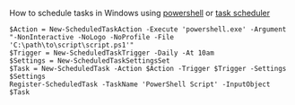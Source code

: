 How to schedule tasks in Windows using
[powershell](https://adamtheautomator.com/powershell-create-scheduled-task/)
or
[task scheduler](https://docs.microsoft.com/en-us/windows/win32/taskschd/using-the-task-scheduler)
```
$Action = New-ScheduledTaskAction -Execute 'powershell.exe' -Argument "-NonInteractive -NoLogo -NoProfile -File 'C:\path\to\script\script.ps1'"
$Trigger = New-ScheduledTaskTrigger -Daily -At 10am
$Settings = New-ScheduledTaskSettingsSet
$Task = New-ScheduledTask -Action $Action -Trigger $Trigger -Settings $Settings
Register-ScheduledTask -TaskName 'PowerShell Script' -InputObject $Task
```